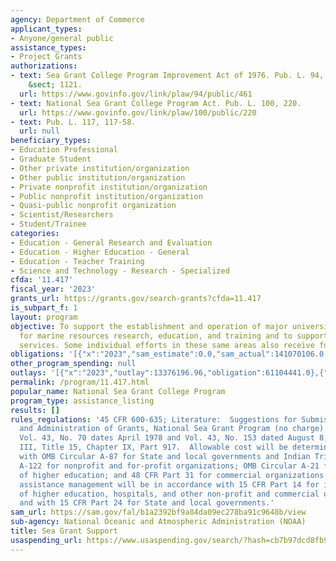 ```yaml
---
agency: Department of Commerce
applicant_types:
- Anyone/general public
assistance_types:
- Project Grants
authorizations:
- text: Sea Grant College Program Improvement Act of 1976. Pub. L. 94, 461. 33 U.S.C.
    &sect; 1121.
  url: https://www.govinfo.gov/link/plaw/94/public/461
- text: National Sea Grant College Program Act. Pub. L. 100, 220.
  url: https://www.govinfo.gov/link/plaw/100/public/220
- text: Pub. L. 117, 117-58.
  url: null
beneficiary_types:
- Education Professional
- Graduate Student
- Other private institution/organization
- Other public institution/organization
- Private nonprofit institution/organization
- Public nonprofit institution/organization
- Quasi-public nonprofit organization
- Scientist/Researchers
- Student/Trainee
categories:
- Education - General Research and Evaluation
- Education - Higher Education - General
- Education - Teacher Training
- Science and Technology - Research - Specialized
cfda: '11.417'
fiscal_year: '2023'
grants_url: https://grants.gov/search-grants?cfda=11.417
is_subpart_f: 1
layout: program
objective: To support the establishment and operation of major university centers
  for marine resources research, education, and training and to support marine advisory
  services. Some individual efforts in these same areas also receive funding.
obligations: '[{"x":"2023","sam_estimate":0.0,"sam_actual":141070106.0,"usa_spending_actual":141070105.8},{"x":"2024","sam_estimate":0.0,"sam_actual":156584805.0,"usa_spending_actual":152222680.0},{"x":"2025","sam_estimate":0.0,"sam_actual":75600000.0,"usa_spending_actual":0.0}]'
other_program_spending: null
outlays: '[{"x":"2023","outlay":13376196.96,"obligation":61104441.0},{"x":"2024","outlay":7429418.23,"obligation":147498165.0},{"x":"2025","outlay":0.0,"obligation":0.0}]'
permalink: /program/11.417.html
popular_name: National Sea Grant College Program
program_type: assistance_listing
results: []
rules_regulations: '45 CFR 600-635; Literature:  Suggestions for Submission of Proposals
  and Administration of Grants, National Sea Grant Program (no charge).  Federal Register
  Vol. 43, No. 70 dates April 1978 and Vol. 43, No. 153 dated August 8, 1978, Part
  III, Title 15, Chapter IX, Part 917.  Allowable cost will be determined in accordance
  with OMB Circular A-87 for State and local governments and Indian Tribes; OMB Circular
  A-122 for nonprofit and for-profit organizations; OMB Circular A-21 for institutions
  of higher education; and 48 CFR Part 31 for commercial organizations.  Financial
  assistance management will be in accordance with 15 CFR Part 14 for institutions
  of higher education, hospitals, and other non-profit and commercial organizations,
  and with 15 CFR Part 24 for State and local governments.'
sam_url: https://sam.gov/fal/b1a2392bf9a84da09ec278ba91c9648b/view
sub-agency: National Oceanic and Atmospheric Administration (NOAA)
title: Sea Grant Support
usaspending_url: https://www.usaspending.gov/search/?hash=cb7b97dcd8fb9b7b4cd65d77434538be
---
```

